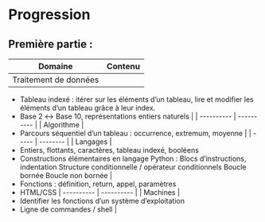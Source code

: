# Progression

## Première partie :

| Domaine | Contenu |
| ---------- | ----------- |
| Traitement de données | 
- Tableau indexé : itérer sur les éléments d’un tableau, lire et modifier les éléments d’un tableau grâce à leur index.
- Base 2 ↔ Base 10, représentations entiers naturels |
| ---------- | ---------- | 
| Algorithme | 
- Parcours séquentiel d’un tableau : occurrence, extremum, moyenne |
| ----- | -------- |
| Langages | 
- Entiers, flottants, caractères, tableau indexé, booléens
- Constructions élémentaires en langage Python :
	Blocs d’instructions, indentation
	Structure conditionnelle / opérateur conditionnels
	Boucle bornée
 	Boucle non bornée |
- Fonctions : définition, return, appel, paramètres
- HTML/CSS 
| ---------- | ---------- | 
| Machines |
- Identifier les fonctions d’un système d’exploitation 
- Ligne de commandes / shell |
